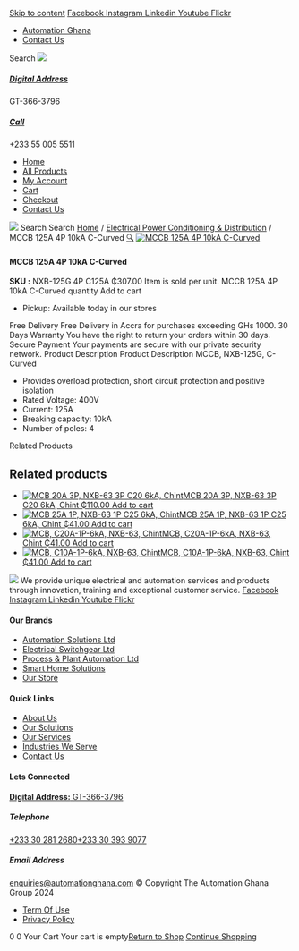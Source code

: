 [Skip to content](https://store.automationghana.com/product/mccb-125a-4p-10ka-c-curved/#content)
[ Facebook ](https://www.facebook.com/automationgh/) [ Instagram ](https://www.instagram.com/automationgh/) [ Linkedin ](https://www.linkedin.com/company/the-automation-ghana-limited/) [ Youtube ](https://www.youtube.com/channel/UCurrRDUSm5oIW39VXjn1u0w) [ Flickr ](https://www.flickr.com/photos/181794037@N07/)
  * [ Automation Ghana ](https://automationghana.com)
  * [ Contact Us ](https://store.automationghana.com/contact/)


Search
[ ![](https://store.automationghana.com/wp-content/uploads/2024/04/Website-TAGG-Logo-BLUE.png) ](https://store.automationghana.com/)
[ ](https://maps.app.goo.gl/m4xeaagWCNbLk4jM6)
#####  [ Digital Address ](https://maps.app.goo.gl/m4xeaagWCNbLk4jM6)
GT-366-3796 
[ ](tel:+233550055511)
#####  [ Call ](tel:+233550055511)
+233 55 005 5511 
  * [Home](https://store.automationghana.com/)
  * [All Products](https://store.automationghana.com/shop/)
  * [My Account](https://store.automationghana.com/my-account/)
  * [Cart](https://store.automationghana.com/cart/)
  * [Checkout](https://store.automationghana.com/checkout/)
  * [Contact Us](https://store.automationghana.com/contact/)


[![](https://store.automationghana.com/wp-content/uploads/2024/04/AutomationGhana_logo_white.png)](https://store.automationghana.com)
Search
Search
[Home](https://store.automationghana.com) / [Electrical Power Conditioning & Distribution](https://store.automationghana.com/product-category/electrical-power-distribution/) / MCCB 125A 4P 10kA C-Curved
[🔍](https://store.automationghana.com/product/mccb-125a-4p-10ka-c-curved/)
[![MCCB 125A 4P 10kA C-Curved](https://store.automationghana.com/wp-content/uploads/2021/10/NXB-125G-4P-C125A.png)](https://store.automationghana.com/wp-content/uploads/2021/10/NXB-125G-4P-C125A.png)
####  MCCB 125A 4P 10kA C-Curved 
**SKU :** NXB-125G 4P C125A 
₵307.00
Item is sold per unit.
MCCB 125A 4P 10kA C-Curved quantity
Add to cart
  * Pickup: Available today in our stores


Free Delivery 
Free Delivery in Accra for purchases exceeding GHs 1000. 
30 Days Warranty 
You have the right to return your orders within 30 days. 
Secure Payment 
Your payments are secure with our private security network. 
Product Description
Product Description
MCCB, NXB-125G, C-Curved 
  * Provides overload protection, short circuit protection and positive isolation
  * Rated Voltage: 400V
  * Current: 125A
  * Breaking capacity: 10kA
  * Number of poles: 4


Related Products 
## Related products
  * [![MCB 20A 3P, NXB-63 3P C20 6kA, Chint](https://store.automationghana.com/wp-content/uploads/2019/11/BREAKER-5-300x300.jpg)MCB 20A 3P, NXB-63 3P C20 6kA, Chint ₵110.00 ](https://store.automationghana.com/product/mcb-nxb-63-3p-c20-6ka-chint/)
[Add to cart](https://store.automationghana.com/product/mccb-125a-4p-10ka-c-curved/?add-to-cart=1784)
  * [![MCB 25A 1P, NXB-63 1P C25 6kA, Chint](https://store.automationghana.com/wp-content/uploads/2020/04/NXB-63-C25-1P-300x300.jpg)MCB 25A 1P, NXB-63 1P C25 6kA, Chint ₵41.00 ](https://store.automationghana.com/product/mcb-nxb-63-1p-c25-6ka-chint/)
[Add to cart](https://store.automationghana.com/product/mccb-125a-4p-10ka-c-curved/?add-to-cart=1779)
  * [![MCB, C20A-1P-6kA, NXB-63, Chint](https://store.automationghana.com/wp-content/uploads/2020/04/NXB-63-C20-1P-300x300.jpg)MCB, C20A-1P-6kA, NXB-63, Chint ₵41.00 ](https://store.automationghana.com/product/mcb-nxb-63-1p-c20-6ka-chint/)
[Add to cart](https://store.automationghana.com/product/mccb-125a-4p-10ka-c-curved/?add-to-cart=1778)
  * [![MCB, C10A-1P-6kA, NXB-63, Chint](https://store.automationghana.com/wp-content/uploads/2020/04/NXB-63-C10-1P-300x300.jpg)MCB, C10A-1P-6kA, NXB-63, Chint ₵41.00 ](https://store.automationghana.com/product/mcb-nxb-63-1p-c10-6ka-chint/)
[Add to cart](https://store.automationghana.com/product/mccb-125a-4p-10ka-c-curved/?add-to-cart=1776)


![](https://store.automationghana.com/wp-content/uploads/2024/04/AutomationGhana_logo_white.png)
We provide unique electrical and automation services and products through innovation, training and exceptional customer service.
[ Facebook ](https://www.facebook.com/automationgh/) [ Instagram ](https://www.instagram.com/automationgh/) [ Linkedin ](https://www.linkedin.com/company/the-automation-ghana-limited/) [ Youtube ](https://www.youtube.com/channel/UCurrRDUSm5oIW39VXjn1u0w) [ Flickr ](https://www.flickr.com/photos/181794037@N07/)
#### Our Brands
  * [ Automation Solutions Ltd ](https://store.automationghana.com/product/mccb-125a-4p-10ka-c-curved/)
  * [ Electrical Switchgear Ltd ](https://store.automationghana.com/product/mccb-125a-4p-10ka-c-curved/)
  * [ Process & Plant Automation Ltd ](https://store.automationghana.com/product/mccb-125a-4p-10ka-c-curved/)
  * [ Smart Home Solutions ](https://store.automationghana.com/product/mccb-125a-4p-10ka-c-curved/)
  * [ Our Store ](https://store.automationghana.com/product/mccb-125a-4p-10ka-c-curved/)


#### Quick Links
  * [ About Us ](https://store.automationghana.com/product/mccb-125a-4p-10ka-c-curved/)
  * [ Our Solutions ](https://store.automationghana.com/product/mccb-125a-4p-10ka-c-curved/)
  * [ Our Services ](https://store.automationghana.com/product/mccb-125a-4p-10ka-c-curved/)
  * [ Industries We Serve ](https://store.automationghana.com/product/mccb-125a-4p-10ka-c-curved/)
  * [ Contact Us ](https://store.automationghana.com/product/mccb-125a-4p-10ka-c-curved/)


#### Lets Connected
[**Digital Address:** GT-366-3796](https://maps.app.goo.gl/m4xeaagWCNbLk4jM6)
#####  Telephone 
[ +233 30 281 2680](tel:+233302812680)[+233 30 393 9077](https://store.automationghana.com/product/mccb-125a-4p-10ka-c-curved/+233303939077)
#####  Email Address 
enquiries@automationghana.com 
© Copyright The Automation Ghana Group 2024
  * [ Term Of Use ](https://store.automationghana.com/product/mccb-125a-4p-10ka-c-curved/)
  * [ Privacy Policy ](https://store.automationghana.com/product/mccb-125a-4p-10ka-c-curved/)


0
0
Your Cart
Your cart is empty[Return to Shop](https://store.automationghana.com/shop/)
[Continue Shopping](https://store.automationghana.com/product/mccb-125a-4p-10ka-c-curved/)
